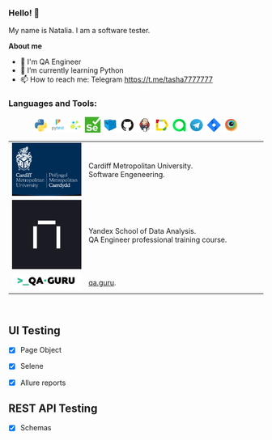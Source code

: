 ### Hello! :cherry_blossom:
My name is Natalia. I am a software tester.</br>


**About me**

- 💼 I'm QA Engineer
- 🌱 I’m currently learning Python
- 📫 How to reach me: Telegram https://t.me/tasha7777777



### <a name="Languages">Languages and Tools:</a>
<p align="center">

<img width="6%" title="Python" src="logo/python.svg">
<img width="6%" title="Pytest" src="logo/pytest.svg">
<img width="6%" title="Selene" src="logo/selene.png">
<img width="6%" title="Selenium" src="logo/selenium.png">
<img width="6%" title="Selenoid" src="logo/Selenoid.svg">
<img width="6%" title="GitHub" src="logo/GitHub.svg">
<img width="6%" title="Jenkins" src="logo/Jenkins.svg">  
<img width="6%" title="AllureReport" src="logo/Allure_Report.svg">  
<img width="6%" title="AllureTestOPS" src="logo/Allure_TO.svg"> 
<img width="6%" title="Telegram" src="logo/Telegram.svg">  
<img width="6%" title="Jira" src="logo/jira.svg"> 
<img width="6%" title="Browserstack" src="logo/Browserstack.svg"> 
</p>


<table width="100%" border='0'>
   <tr> 
    <td width="30%" valign="bottom"><img src="images/cardiff.jpg"></td><td valign="middle">Cardiff Metropolitan University.</br>Software Engeneering.</td></tr>
    <tr><td width="30%" valign="bottom"><img src="images/prakticum.jpg"></td><td valign="middle">Yandex School 
of Data Analysis.</br>QA Engineer professional training course.</td>
    <tr><td width="30%" valign="bottom"><img src="images/qa-guru80.png"></td><td valign="middle"><a target="_blank" href="https://qa.guru">qa.guru</a>.</td></tr>
   </tr>
  </table>
  </br>
  
  

## UI Testing

- [x] Page Object
- [x] Selene
- [x] Allure reports


## REST API Testing

- [x] Schemas




